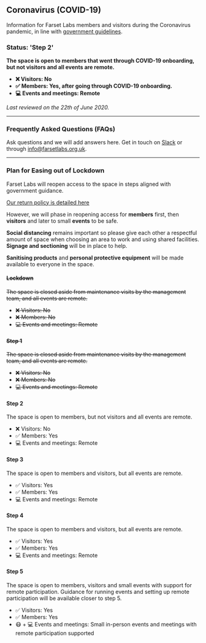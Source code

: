 ## Coronavirus (COVID-19)

Information for Farset Labs members and visitors during the Coronavirus pandemic, in line with [government guidelines](https://www.executiveoffice-ni.gov.uk/sites/default/files/publications/execoffice/our-approach-to-decision-making-summary-120520.pdf).

### Status: 'Step 2'

**The space is open to members that went through COVID-19 onboarding, but not visitors and all events are remote.**

* **❌ Visitors: No**
* **✅ Members: Yes, after going through COVID-19 onboarding.**
* **💻 Events and meetings: Remote**

_Last reviewed on the 22th of June 2020._

---

### Frequently Asked Questions (FAQs)

Ask questions and we will add answers here. Get in touch on [Slack] or through [info@farsetlabs.org.uk].

[Slack]:{{site.social.slack}}
[info@farsetlabs.org.uk]:mailto:info@farsetlabs.org.uk

---

### Plan for Easing out of Lockdown

Farset Labs will reopen access to the space in steps aligned with government guidance.

[Our return policy is detailed here](/about/coronavirus_return_policy)

However, we will phase in reopening access for **members** first, then **visitors** and later to small **events** to be safe.

**Social distancing** remains important so please give each other a respectful amount of space when choosing an area
to work and using shared facilities. **Signage and sectioning** will be in place to help.

**Sanitising products** and **personal protective equipment** will be made available to everyone in the space.

#### ~~Lockdown~~

~~The space is closed aside from maintenance visits by the management team, and all events are remote.~~

* ~~❌ Visitors:               No~~
* ~~❌ Members:                No~~
* ~~💻 Events and meetings:    Remote~~

#### ~~Step 1~~

~~The space is closed aside from maintenance visits by the management team, and all events are remote.~~

* ~~❌ Visitors:               No~~
* ~~❌ Members:                No~~
* ~~💻 Events and meetings:    Remote~~

#### Step 2

The space is open to members, but not visitors and all events are remote.

* ❌ Visitors:               No
* ✅ Members:                Yes
* 💻 Events and meetings:    Remote

#### Step 3

The space is open to members and visitors, but all events are remote.

* ✅ Visitors:               Yes
* ✅ Members:                Yes
* 💻 Events and meetings:    Remote

#### Step 4

The space is open to members and visitors, but all events are remote.

* ✅ Visitors:               Yes
* ✅ Members:                Yes
* 💻 Events and meetings:    Remote

#### Step 5

The space is open to members, visitors and small events with support for remote participation.
Guidance for running events and setting up remote participation will be available closer to step 5.

* ✅ Visitors:                    Yes
* ✅ Members:                     Yes
* 😷 + 💻 Events and meetings:    Small in-person events and meetings with remote participation supported
